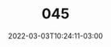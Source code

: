 ---
title: "045"
date: 2022-03-03T10:24:11-03:00
draft: false
autorias: ["Guilherme Vieira"]
plataformas: ["Processing"]
descricao: "100 símbolos do bloco de símbolos do Unicode, um para cada valor da contagem."
autorias_url: ["https://guilhermevieira.info"]
url: "/formas/045"
---